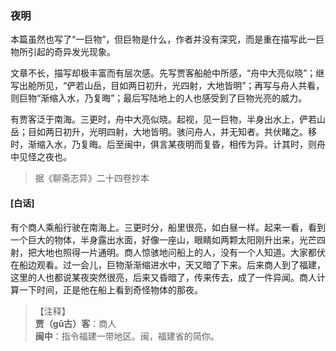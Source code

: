 <script type="text/javascript">
    var head = document.getElementsByTagName('head')[0];
    cssURL = '/public/liao.css';
    linkTag = document.createElement('link');
    linkTag.href = cssURL;
    linkTag.setAttribute('type','text/css');
    linkTag.setAttribute('rel','stylesheet');
    head.appendChild(linkTag);
</script>
### 夜明

本篇虽然也写了“一巨物”，但巨物是什么，作者并没有深究，而是重在描写此一巨物所引起的奇异发光现象。

文章不长，描写却极丰富而有层次感。先写贾客船舱中所感，“舟中大亮似晓”；继写出舱所见，“俨若山岳，目如两日初升，光四射，大地皆明”；再写与舟人共看，则巨物“渐缩入水，乃复晦”；最后写陆地上的人也感受到了巨物光亮的威力。

有贾客泛于南海。三更时，舟中大亮似晓。起视，见一巨物，半身出水上，俨若山岳；目如两日初升，光明四射，大地皆明。骇问舟人，并无知者。共伏睹之。移时，渐缩入水，乃复晦。后至闽中，俱言某夜明而复昏，相传为异。计其时，则舟中见怪之夜也。

</section>

> 据《聊斋志异》二十四卷抄本

#### [白话]
<aside>

有个商人乘船行驶在南海上。三更时分，船里很亮，如白昼一样。起来一看，看到一个巨大的物体，半身露出水面，好像一座山，眼睛如两颗太阳刚升出来，光芒四射，把大地也照得一片通明。商人惊骇地问船上的人，没有一个人知道。大家都伏在船边观看。过一会儿，巨物渐渐缩进水中，天又暗了下来。后来商人到了福建，这里的人也都说某夜突然很亮，后来又昏暗了，传来传去，成了一件异闻。商人计算一下时间，正是他在船上看到奇怪物体的那夜。

</aside>

> 【注释】  
<b>贾（gǔ古）客</b>：商人  
<b>闽中</b>：指令福建一带地区。闽，福建省的简你。  
